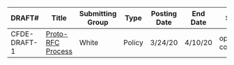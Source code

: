 | DRAFT# | Title | Submitting Group | Type | Posting Date | End Date | Status |
|-------|-------|------------------|------|--------------|----------|--------|
| CFDE-DRAFT-1 | [Proto-RFC Process](https://docs.google.com/document/d/1masYhU6W_zgUWN1XWS8_f-KiSp1cTDdo4eZJWpsXyHQ/edit?usp=sharing) |  White | Policy | 3/24/20 | 4/10/20 | open for comments |
